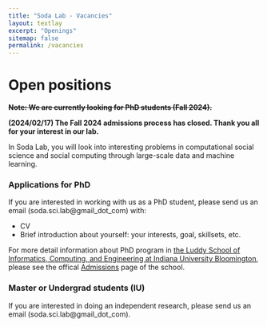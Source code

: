 ```yaml
---
title: "Soda Lab - Vacancies"
layout: textlay
excerpt: "Openings"
sitemap: false
permalink: /vacancies
---
```


# Open positions

**~~Note: We are currently looking for PhD students (Fall 2024).~~** 

**(2024/02/17) The Fall 2024 admissions process has closed. Thank you all for your interest in our lab.**

In Soda Lab, you will look into interesting problems in computational social science and social computing through large-scale data and machine learning. 

<!-- ### Current open positions

You find the current job openings here:
[Opening 1]({{ site.baseurl }}/downloads/GeneralPostdoc_2019_v01.pdf),
[Opening 2]({{ site.baseurl }}/downloads/PPMS_PhD_2019_v01.pdf).

It might be interesting to look at some past job advertisements. While the projects keep changing, the themes are still roughly the same. You can download them [here]({{ site.baseurl }}/downloads/PD.pdf), [here]({{ site.baseurl }}/downloads/PHD1.pdf), or [here]({{ site.baseurl }}/downloads/PHD2.pdf). -->

### Applications for PhD
If you are interested in working with us as a PhD student, please send us an email (soda.sci.lab@gmail_dot_com) with:
* CV
* Brief introduction about yourself: your interests, goal, skillsets, etc.

For more detail information about PhD program in [the Luddy School of Informatics, Computing, and Engineering at Indiana University Bloomington](https://luddy.indiana.edu/index.html), please see the offical [Admissions](https://luddy.indiana.edu/admissions/index.html) page of the school. 

<!-- **Important**: please insert _"Application PhD"_ or _"Application Postdoc"_ in the subject line. If you are applying to a specific advertisement, note this in your email. -->

<!-- ### Master projects for Leiden University students
If you are a Master student at Leiden University looking for a Master project, contact me (or any group member) per email or stop by my office. -->

### Master or Undergrad students (IU)
If you are interested in doing an independent research, please send us an email (soda.sci.lab@gmail_dot_com). 
<!-- We are planning to take master or undergradudate students as summer interns to do a mini project. -->


<!-- <figure>
<img src="{{ site.url }}{{ site.baseurl }}/images/picpic/Gallery/DSC_0696.jpg" width="95%">
</figure> -->
